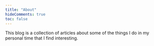 ```yaml
---
title: "About"
hideComments: true
toc: false
---
```


This blog is a collection of articles about some of the things I do in my personal time that I find interesting.
